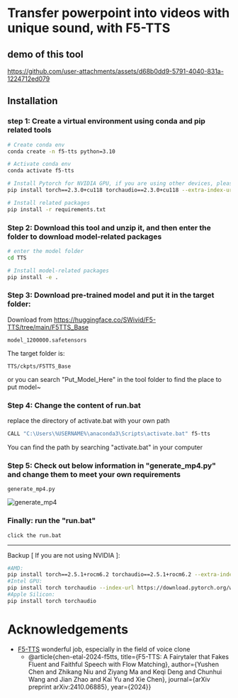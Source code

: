 #  Transfer powerpoint into videos with unique sound, with F5-TTS

## demo of this tool
https://github.com/user-attachments/assets/d68b0dd9-5791-4040-831a-1224712ed079

## Installation

### step 1: Create a virtual environment using conda and pip related tools
```bash
# Create conda env
conda create -n f5-tts python=3.10
```
```bash
# Activate conda env
conda activate f5-tts
```
```bash
# Install Pytorch for NVIDIA GPU, if you are using other devices, please refer to the "Backup" part
pip install torch==2.3.0+cu118 torchaudio==2.3.0+cu118 --extra-index-url https://download.pytorch.org/whl/cu118
```
```bash
# Install related packages
pip install -r requirements.txt
```

### Step 2: Download this tool and unzip it, and then enter the folder to download model-related packages
```bash
# enter the model folder
cd TTS
```
```bash
# Install model-related packages
pip install -e .
```
### Step 3: Download pre-trained model and put it in the target folder:
Download from https://huggingface.co/SWivid/F5-TTS/tree/main/F5TTS_Base
```
model_1200000.safetensors
```
The target folder is:
```
TTS/ckpts/F5TTS_Base
```
or you can search "Put_Model_Here" in the tool folder to find the place to put model~
### Step 4: Change the content of run.bat
replace the directory of activate.bat with your own path
```bash
CALL "C:\Users\%USERNAME%\anaconda3\Scripts\activate.bat" f5-tts
```
You can find the path by searching "activate.bat" in your computer
### Step 5: Check out below information in "generate_mp4.py" and change them to meet your own requirements
```
generate_mp4.py
```
![generate_mp4](https://github.com/user-attachments/assets/4d70f9d8-5f0d-4c21-ad4e-a5600b200ea6)

### Finally: run the "run.bat"
```
click the run.bat
```

--------------------------
Backup [ If you are not using NVIDIA ]:
```bash
#AMD:
pip install torch==2.5.1+rocm6.2 torchaudio==2.5.1+rocm6.2 --extra-index-url https://download.pytorch.org/whl/rocm6.2
#Intel GPU:
pip install torch torchaudio --index-url https://download.pytorch.org/whl/test/xpu
#Apple Silicon:
pip install torch torchaudio
```

# Acknowledgements

- [F5-TTS](https://github.com/SWivid/F5-TTS) wonderful job, especially in the field of voice clone
  - @article{chen-etal-2024-f5tts,
      title={F5-TTS: A Fairytaler that Fakes Fluent and Faithful Speech with Flow Matching}, 
      author={Yushen Chen and Zhikang Niu and Ziyang Ma and Keqi Deng and Chunhui Wang and Jian Zhao and Kai Yu and Xie Chen},
      journal={arXiv preprint arXiv:2410.06885},
      year={2024}}



